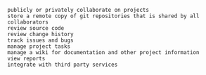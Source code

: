 
    publicly or privately collaborate on projects
    store a remote copy of git repositories that is shared by all 
    collaborators
    review source code
    review change history
    track issues and bugs
    manage project tasks
    manage a wiki for documentation and other project information
    view reports
    integrate with third party services

